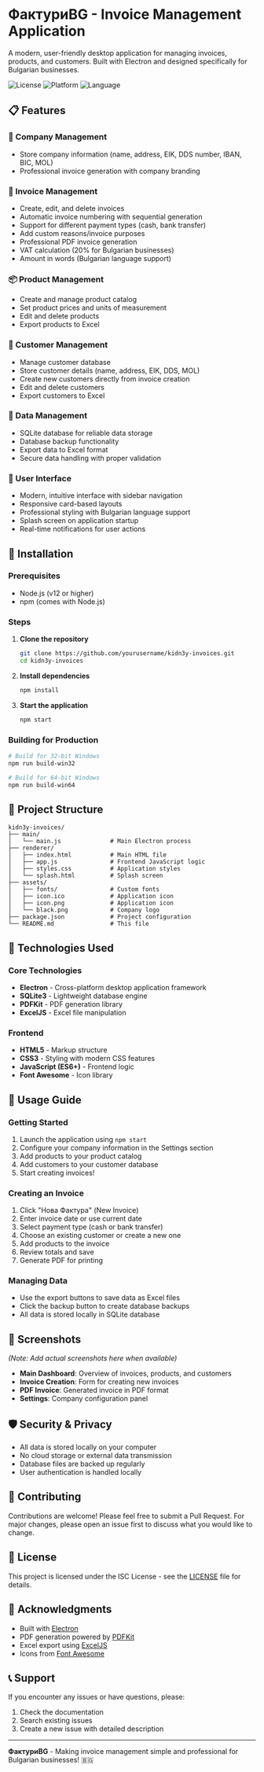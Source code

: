 # ФактуриBG - Invoice Management Application

A modern, user-friendly desktop application for managing invoices, products, and customers. Built with Electron and designed specifically for Bulgarian businesses.

![License](https://img.shields.io/badge/license-ISC-blue.svg)
![Platform](https://img.shields.io/badge/platform-Windows-brightgreen.svg)
![Language](https://img.shields.io/badge/language-Bulgarian-orange.svg)

## 📋 Features

### 🏦 Company Management
- Store company information (name, address, EIK, DDS number, IBAN, BIC, MOL)
- Professional invoice generation with company branding

### 🧾 Invoice Management
- Create, edit, and delete invoices
- Automatic invoice numbering with sequential generation
- Support for different payment types (cash, bank transfer)
- Add custom reasons/invoice purposes
- Professional PDF invoice generation
- VAT calculation (20% for Bulgarian businesses)
- Amount in words (Bulgarian language support)

### 📦 Product Management
- Create and manage product catalog
- Set product prices and units of measurement
- Edit and delete products
- Export products to Excel

### 👥 Customer Management
- Manage customer database
- Store customer details (name, address, EIK, DDS, MOL)
- Create new customers directly from invoice creation
- Edit and delete customers
- Export customers to Excel

### 💾 Data Management
- SQLite database for reliable data storage
- Database backup functionality
- Export data to Excel format
- Secure data handling with proper validation

### 🎨 User Interface
- Modern, intuitive interface with sidebar navigation
- Responsive card-based layouts
- Professional styling with Bulgarian language support
- Splash screen on application startup
- Real-time notifications for user actions

## 🚀 Installation

### Prerequisites
- Node.js (v12 or higher)
- npm (comes with Node.js)

### Steps

1. **Clone the repository**
   ```bash
   git clone https://github.com/yourusername/kidn3y-invoices.git
   cd kidn3y-invoices
   ```

2. **Install dependencies**
   ```bash
   npm install
   ```

3. **Start the application**
   ```bash
   npm start
   ```

### Building for Production

```bash
# Build for 32-bit Windows
npm run build-win32

# Build for 64-bit Windows
npm run build-win64
```

## 📁 Project Structure

```
kidn3y-invoices/
├── main/
│   └── main.js              # Main Electron process
├── renderer/
│   ├── index.html           # Main HTML file
│   ├── app.js               # Frontend JavaScript logic
│   ├── styles.css           # Application styles
│   └── splash.html          # Splash screen
├── assets/
│   ├── fonts/               # Custom fonts
│   ├── icon.ico             # Application icon
│   ├── icon.png             # Application icon
│   └── black.png            # Company logo
├── package.json             # Project configuration
└── README.md                # This file
```

## 🔧 Technologies Used

### Core Technologies
- **Electron** - Cross-platform desktop application framework
- **SQLite3** - Lightweight database engine
- **PDFKit** - PDF generation library
- **ExcelJS** - Excel file manipulation

### Frontend
- **HTML5** - Markup structure
- **CSS3** - Styling with modern CSS features
- **JavaScript (ES6+)** - Frontend logic
- **Font Awesome** - Icon library

## 📖 Usage Guide

### Getting Started
1. Launch the application using `npm start`
2. Configure your company information in the Settings section
3. Add products to your product catalog
4. Add customers to your customer database
5. Start creating invoices!

### Creating an Invoice
1. Click "Нова Фактура" (New Invoice)
2. Enter invoice date or use current date
3. Select payment type (cash or bank transfer)
4. Choose an existing customer or create a new one
5. Add products to the invoice
6. Review totals and save
7. Generate PDF for printing

### Managing Data
- Use the export buttons to save data as Excel files
- Click the backup button to create database backups
- All data is stored locally in SQLite database

## 🎨 Screenshots

*(Note: Add actual screenshots here when available)*

- **Main Dashboard**: Overview of invoices, products, and customers
- **Invoice Creation**: Form for creating new invoices
- **PDF Invoice**: Generated invoice in PDF format
- **Settings**: Company configuration panel

## 🛡️ Security & Privacy

- All data is stored locally on your computer
- No cloud storage or external data transmission
- Database files are backed up regularly
- User authentication is handled locally

## 🤝 Contributing

Contributions are welcome! Please feel free to submit a Pull Request. For major changes, please open an issue first to discuss what you would like to change.

## 📄 License

This project is licensed under the ISC License - see the [LICENSE](LICENSE) file for details.

## 🙏 Acknowledgments

- Built with [Electron](https://www.electronjs.org/)
- PDF generation powered by [PDFKit](https://pdfkit.org/)
- Excel export using [ExcelJS](https://github.com/exceljs/exceljs)
- Icons from [Font Awesome](https://fontawesome.com/)

## 📞 Support

If you encounter any issues or have questions, please:
1. Check the documentation
2. Search existing issues
3. Create a new issue with detailed description

---

**ФактуриBG** - Making invoice management simple and professional for Bulgarian businesses! 🇧🇬